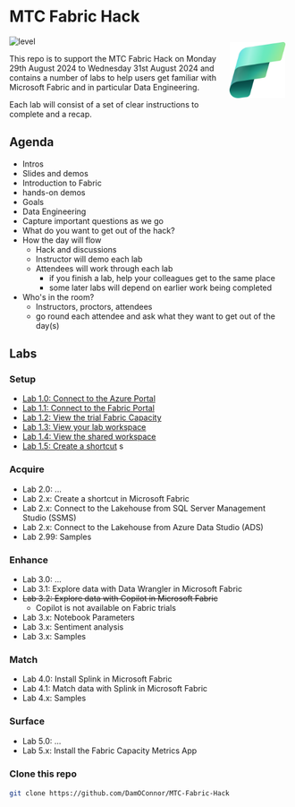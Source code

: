 # MTC Fabric Hack 

<img src="images/Fabric_256.svg" alt="Fabric Image" style="margin: 10px;" width="100" align="right"/>

![level](https://img.shields.io/badge/Microsoft%20Fabric-introductory-green)

This repo is to support the MTC Fabric Hack on Monday 29th August 2024 to Wednesday 31st August 2024 and contains a number of labs to help users get familiar with Microsoft Fabric and in particular Data Engineering.

Each lab will consist of a set of clear instructions to complete and a recap.

## Agenda

- Intros
 - Slides and demos
 - Introduction to Fabric
 - hands-on demos
- Goals
 - Data Engineering
 - Capture important questions as we go
 - What do you want to get out of the hack?
- How the day will flow
  - Hack and discussions
  - Instructor will demo each lab
  - Attendees will work through each lab
    - if you finish a lab, help your colleagues get to the same place
    - some later labs will depend on earlier work being completed
- Who's in the room?
  - Instructors, proctors, attendees
  - go round each attendee and ask what they want to get out of the day(s)

## Labs

### Setup
- [Lab 1.0: Connect to the Azure Portal](labs\lab1\lab1_0.md)
- [Lab 1.1: Connect to the Fabric Portal](labs\lab1\lab1_1.md)
- [Lab 1.2: View the trial Fabric Capacity](labs\lab1\lab1_2.md)
- [Lab 1.3: View your lab workspace](labs\lab1\lab1_3.md)
- [Lab 1.4: View the shared workspace](labs\lab1\lab1_4.md)
- [Lab 1.5: Create a shortcut](labs\lab1\lab1_5.md)
s
### Acquire
- Lab 2.0: ...
- Lab 2.x: Create a shortcut in Microsoft Fabric
- Lab 2.x: Connect to the Lakehouse from SQL Server Management Studio (SSMS)
- Lab 2.x: Connect to the Lakehouse from Azure Data Studio (ADS)
- Lab 2.99: Samples


### Enhance
- Lab 3.0: ...
- Lab 3.1: Explore data with Data Wrangler in Microsoft Fabric
- ~~Lab 3.2: Explore data with Copilot in Microsoft Fabric~~
  - Copilot is not available on Fabric trials
- Lab 3.x: Notebook Parameters
- Lab 3.x: Sentiment analysis
- Lab 3.x: Samples

### Match
- Lab 4.0: Install Splink in Microsoft Fabric
- Lab 4.1: Match data with Splink in Microsoft Fabric
- Lab 4.x: Samples


### Surface
- Lab 5.0: ...
- Lab 5.x: Install the Fabric Capacity Metrics App


### Clone this repo
```bash
git clone https://github.com/DamOConnor/MTC-Fabric-Hack
```